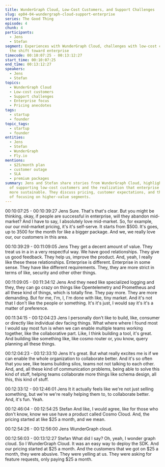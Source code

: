 ```yaml
---
title: WunderGraph Cloud, Low-Cost Customers, and Support Challenges
slug: ep04-04-wundergraph-cloud-support-enterprise
series: The Good Thing
episode: 4
chunk: 4
participants:
  - Jens
  - Stefan
segment: Experiences with WunderGraph Cloud, challenges with low-cost customers, and
  the shift toward enterprise
timecode: 00:10:07:25 - 00:13:12:27
start_time: 00:10:07:25
end_time: 00:13:12:27
speakers:
  - Jens
  - Stefan
topics:
  - WunderGraph Cloud
  - Low-cost customers
  - Support challenges
  - Enterprise focus
  - Pricing anecdotes
tags:
  - startup
  - founder
topic_tags:
  - startup
  - founder
entities:
  - Jens
  - Stefan
  - WunderGraph
  - Fly.io
mentions:
  - $25/month plan
  - customer outage
  - SLA
  - premium packages
summary: Jens and Stefan share stories from WunderGraph Cloud, highlighting the difficulties
  of supporting low-cost customers and the realization that enterprise customers are
  more sustainable. They discuss pricing, customer expectations, and the importance
  of focusing on higher-value segments.
---
```


00:10:07:25 - 00:10:39:27
Jens
Sure. That's that's clear. But you might be thinking, okay, if people are successful in enterprise,
will they abandon mid-market? And I have to say, I absolutely love mid-market. So, for example,
our our mid-market pricing, it's it's self-serve. It starts from $500. It's goes, up to 3500 for the
month for like a bigger package. And we, we really love our, our customers in this area.

00:10:39:29 - 00:11:09:05
Jens
They get a decent amount of value. They treat us in a in a very respectful way. We have good
relationships. They give us good feedback. They help us, improve the product. And, yeah, I
really like these these relationships. Enterprise is different. Enterprise in some sense. They have
like different requirements. They, they are more strict in terms of like, security and other other
things.

00:11:09:05 - 00:11:34:12
Jens
And they need like specialized logging and they, they can go crazy on things like Opentelemetry
and Prometheus and all these kind of things, which is totally fine. They pay more. They are
more demanding. But for me, I'm, I, I'm done with like, tiny market. And it's not that I don't like
the people or something. It's it's just, I would say it's it's a matter of preference.

00:11:34:15 - 00:12:04:23
Jens
I personally don't like to build, like, consumer or directly like individual dev facing things. What
where where I found most I would say most fun is when we can enable multiple teams working
together, like the collaborative part. Like, I think building a tool, it's great. And building like
something like, like cosmo router or, you know, query planning all these things.

00:12:04:23 - 00:12:33:10
Jens
It's great. But what really excites me is if we can enable the whole organization to collaborate
better. And it's so often that you see, like teams building silos, teams not not talking to each
other. And, and, all these kind of communication problems, being able to solve this kind of stuff,
helping teams collaborate more things like schema design, all this, this kind of stuff.

00:12:33:12 - 00:12:46:01
Jens
It it actually feels like we're not just selling something, but we're we're really helping them to, to
collaborate better. And, it's fun. Yeah.

00:12:46:04 - 00:12:54:25
Stefan
And like, I would agree, like for those who don't know, know we use have a product called
Cosmo Cloud. And, the pricing started at like $25 a month, and we mean.

00:12:54:26 - 00:12:56:00
Jens
WunderGraph cloud.

00:12:56:03 - 00:13:12:27
Stefan
What did I say? Oh, yeah, I wonder graph cloud. So I WunderGraph Cloud. It was an easy way
to deploy the SDK. And our pricing started at $25 a month. And the customers that we got on
$25 a month, they were abusive. They were yelling at us. They were asking for feature requests,
only paying $25 a month.